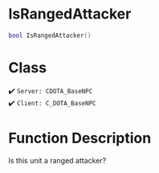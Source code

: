 # IsRangedAttacker
```lua
bool IsRangedAttacker()
```
# Class
✔️ `Server: CDOTA_BaseNPC`  
✔️ `Client: C_DOTA_BaseNPC`  

# Function Description
Is this unit a ranged attacker?
